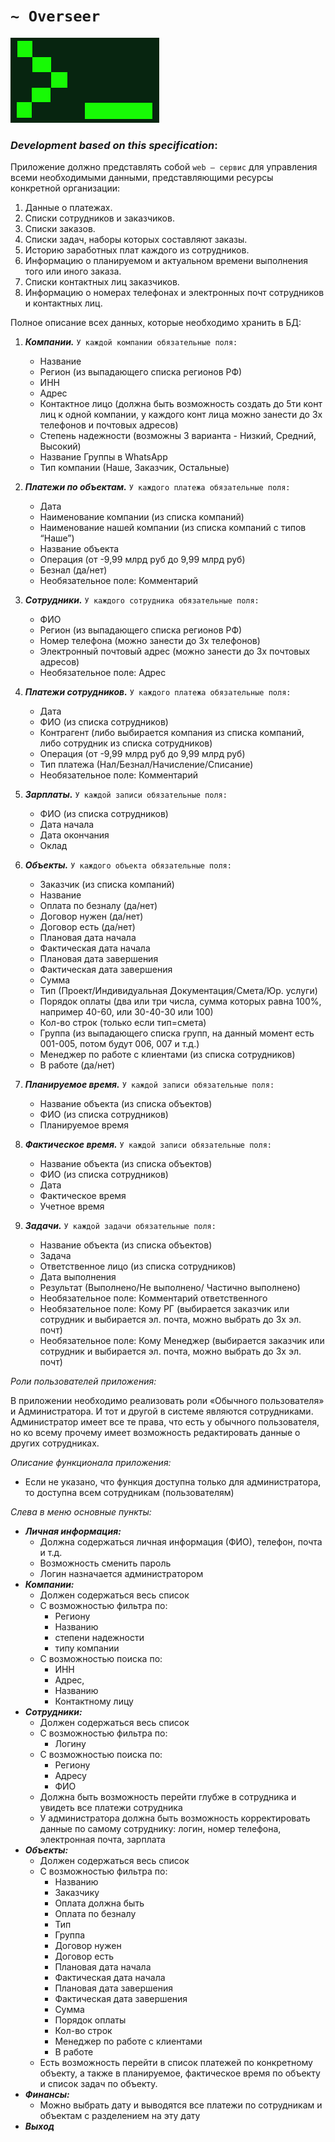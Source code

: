 # `~ Overseer`

![Logo](materials/icon.png)

### *Development based on this specification*:

Приложение должно представлять собой `web – сервис` для управления всеми необходимыми данными, представляющими ресурсы конкретной организации: 

1.	Данные о платежах.
2.	Списки сотрудников и заказчиков.
3.	Списки заказов.
4.	Списки задач, наборы которых составляют заказы.
5.	Историю заработных плат каждого из сотрудников. 
6.	Информацию о планируемом и актуальном времени выполнения того или иного заказа.
7.	Списки контактных лиц заказчиков.
8.	Информацию о номерах телефонах и электронных почт сотрудников и контактных лиц. 

Полное описание всех данных, которые необходимо хранить в БД:

1.	**_Компании._** `У каждой компании обязательные поля: `
    * Название
    * Регион (из выпадающего списка регионов РФ)
    * ИНН
    * Адрес
    * Контактное лицо (должна быть возможность создать до 5ти конт лиц к одной компании, у каждого конт лица можно занести до 3х телефонов и почтовых адресов)
    * Степень надежности (возможны 3 варианта - Низкий, Средний, Высокий)
    * Название Группы в WhatsApp
    * Тип компании (Наше, Заказчик, Остальные)

2.	**_Платежи по объектам._** `У каждого платежа обязательные поля: `
    * Дата
    * Наименование компании (из списка компаний)
    * Наименование нашей компании (из списка компаний с типов “Наше”) 
    * Название объекта
    * Операция (от -9,99 млрд руб до 9,99 млрд руб)
    * Безнал (да/нет)
    * Необязательное поле: Комментарий
 
3.	**_Сотрудники._** `У каждого сотрудника обязательные поля: `
    * ФИО
    * Регион (из выпадающего списка регионов РФ)
    * Номер телефона (можно занести до 3х телефонов)
    * Электронный почтовый адрес (можно занести до 3х почтовых адресов)
    * Необязательное поле: Адрес

4.	**_Платежи сотрудников._** `У каждого платежа обязательные поля:` 
    * Дата
    * ФИО (из списка сотрудников)
    * Контрагент (либо выбирается компания из списка компаний, либо сотрудник из списка сотрудников)
    * Операция (от -9,99 млрд руб до 9,99 млрд руб)
    * Тип платежа (Нал/Безнал/Начисление/Списание)
    * Необязательное поле: Комментарий

5.	**_Зарплаты._** `У каждой записи обязательные поля:` 
    * ФИО (из списка сотрудников)
    * Дата начала
    * Дата окончания 
    * Оклад

6.	**_Объекты._** `У каждого объекта обязательные поля: `
    * Заказчик (из списка компаний)
    * Название 
    * Оплата по безналу (да/нет)
    * Договор нужен (да/нет) 
    * Договор есть (да/нет) 
    * Плановая дата начала
    * Фактическая дата начала
    * Плановая дата завершения
    * Фактическая дата завершения
    * Сумма 
    * Тип (Проект/Индивидуальная Документация/Смета/Юр. услуги)
    * Порядок оплаты (два или три числа, сумма которых равна 100%, например 40-60, или 30-40-30 или 100)
    * Кол-во строк (только если тип=смета)
    * Группа (из выпадающего списка групп, на данный момент есть 001-005, потом будут 006, 007 и т.д.)
    * Менеджер по работе с клиентами (из списка сотрудников)
    * В работе (да/нет)

7.	**_Планируемое время._** `У каждой записи обязательные поля: `
    * Название объекта (из списка объектов)
    * ФИО (из списка сотрудников)
    * Планируемое время

8.	**_Фактическое время._** `У каждой записи обязательные поля:` 
    * Название объекта (из списка объектов)
    * ФИО (из списка сотрудников)
    * Дата
    * Фактическое время
    * Учетное время

9.	**_Задачи._** `У каждой задачи обязательные поля: `
    * Название объекта (из списка объектов)
    * Задача
    * Ответственное лицо  (из списка сотрудников)
    * Дата выполнения
    * Результат (Выполнено/Не выполнено/ Частично выполнено)
    * Необязательное поле: Комментарий ответственного
    * Необязательное поле: Кому РГ (выбирается заказчик или сотрудник и выбирается эл. почта, можно выбрать до 3х эл. почт)
    * Необязательное поле: Кому Менеджер (выбирается заказчик или сотрудник и выбирается эл. почта, можно выбрать до 3х эл. почт)

_Роли пользователей приложения:_

В приложении необходимо реализовать роли «Обычного пользователя» и Администратора. И тот и другой в системе являются сотрудниками. Администратор имеет все те права, что есть у обычного пользователя, но ко всему прочему имеет возможность редактировать данные  о других сотрудниках. 

_Описание функционала приложения:_ 

  * Если не указано, что функция доступна только для администратора, то доступна всем сотрудникам (пользователям)

_Слева в меню основные пункты:_

* **_Личная информация:_** 
    * Должна содержаться личная информация (ФИО),  телефон, почта и т.д.
    * Возможность сменить пароль 
    * Логин назначается администратором
* **_Компании:_**
    * Должен содержаться весь список
    * С возможностью фильтра по:
      * Региону
      * Названию
      * степени надежности
      * типу компании
    * С возможностью поиска по: 
      * ИНН
      * Адрес,
      * Названию 
      * Контактному лицу
* **_Сотрудники:_**
    * Должен содержаться весь список
    * С возможностью фильтра по:
      * Логину
    * С возможностью поиска по: 
      * Региону
      * Адресу
      * ФИО
    * Должна быть возможность перейти глубже в сотрудника и увидеть все платежи сотрудника
    * У администратора должна быть возможность корректировать данные по самому сотруднику: логин, номер телефона, электронная почта, зарплата
* **_Объекты:_**
    * Должен содержаться весь список
    * С возможностью фильтра по:
      * Названию
      * Заказчику
      * Оплата должна быть
      * Оплата по безналу
      * Тип
      * Группа
      * Договор нужен
      * Договор есть
      * Плановая дата начала 
      * Фактическая дата начала
      * Плановая дата завершения
      * Фактическая дата завершения
      * Сумма
      * Порядок оплаты
      * Кол-во строк
      * Менеджер по работе с клиентами
      * В работе
    * Есть возможность перейти в список платежей по конкретному объекту, а также в планируемое, фактическое время по объекту и список задач по объекту.
* **_Финансы:_**
    * Можно выбрать дату и выводятся все платежи по сотрудникам и объектам с разделением на эту дату
* **_Выход_**
